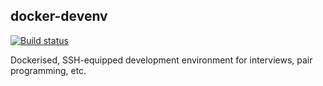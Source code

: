 docker-devenv
-------------

[![Build status](https://travis-ci.org/johnelse/docker-devenv.png?branch=master)](https://travis-ci.org/johnelse/docker-devenv)

Dockerised, SSH-equipped development environment for interviews, pair programming, etc.
